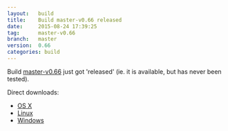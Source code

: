 ```yaml
---
layout:   build
title:    Build master-v0.66 released
date:     2015-08-24 17:39:25
tag:      master-v0.66
branch:   master
version:  0.66
categories: build
---
```

Build [master-v0.66][github-release] just got 'released' (ie. it is available, but has never been tested).

Direct downloads:

  - [OS X][osx-download]
  - [Linux][linux-download]
  - [Windows][windows-download]

[osx-download]: https://github.com/cor/LD33/releases/download/master-v0.66/osx_master-v0.66.zip
[linux-download]: https://github.com/cor/LD33/releases/download/master-v0.66/linux_master-v0.66.zip
[windows-download]: https://github.com/cor/LD33/releases/download/master-v0.66/windows_master-v0.66.zip
[github-release]: https://github.com/cor/LD33/releases/tag/master-v0.66
